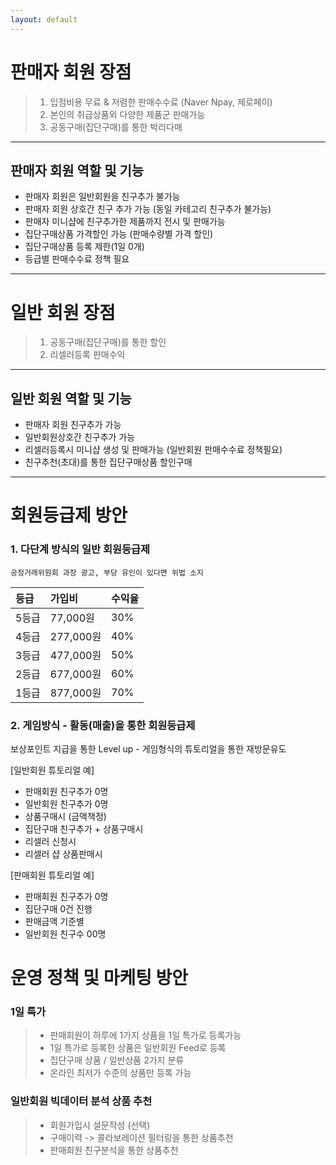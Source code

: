 ```yaml
---
layout: default
---
```




# 판매자 회원 장점

> 1. 입점비용 무료 & 저렴한 판매수수료 (Naver Npay, 제로페이)
> 2. 본인의 취급상품외 다양한 제품군 판매가능 
> 3. 공동구매(집단구매)를 통한 박리다매 

* * *

## 판매자 회원 역할 및 기능

- 판매자 회원은 일반회원을 친구추가 불가능
- 판매자 회원 상호간 친구 추가 가능 (동일 카테고리 친구추가 불가능) 
- 판매자 미니샵에 친구추가한 제품까지 전시 및 판매가능 
- 집단구매상품 가격할인 가능 (판매수량별 가격 할인)
- 집단구매상품 등록 제한(1일 0개) 
- 등급별 판매수수료 정책 필요 

* * *

# 일반 회원 장점

> 1. 공동구매(집단구매)를 통한 할인
> 2. 리셀러등록 판매수익 

* * *

## 일반 회원 역할 및 기능

- 판매자 회원 친구추가 가능 
- 일반회원상호간 친구추가 가능 
- 리셀러등록시 미니샵 생성 및 판매가능 (일반회원 판매수수료 정책필요) 
- 친구추천(초대)를 통한 집단구매상품 할인구매

* * *


# 회원등급제 방안

### 1. 다단계 방식의 일반 회원등급제 

`공정거래위원회 과장 광고, 부당 유인이 있다면 위법 소지`
 
|     등급     | 가입비             | 수익율 |
|:-------------|:------------------|:------|
| 5등급        | 77,000원           | 30%  |
| 4등급        | 277,000원          | 40%  |
| 3등급        | 477,000원          | 50%  |
| 2등급        | 677,000원          | 60%  |
| 1등급        | 877,000원          | 70%  |


### 2. 게임방식 - 활동(매출)을 통한 회원등급제 

보상포인트 지급을 통한 Level up - 게임형식의 튜토리얼을 통한 재방문유도  

[일반회원 튜토리얼 예] 
* 판매회원 친구추가 0명 
* 일반회원 친구추가 0명 
* 상품구매시 (금액책정) 
* 집단구매 친구추가 + 상품구매시 
* 리셀러 신청시 
* 리셀러 샵 상품판매시 

[판매회원 튜토리얼 예]
* 판매회원 친구추가 0명
* 집단구매 0건 진행 
* 판매금액 기준별 
* 일반회원 친구수 00명 

# 운영 정책 및 마케팅 방안 

### 1일 특가 

> * 판매회원이 하루에 1가지 상품을 1일 특가로 등록가능
> * 1일 특가로 등록한 상품은 일반회원 Feed로 등록 
> * 집단구매 상품 / 일반상품 2가지 분류 
> * 온라인 최저가 수준의 상품만 등록 가능 

### 일반회원 빅데이터 분석 상품 추천 

> * 회원가입시 설문작성 (선택) 
> * 구매이력 -> 콜라보레이션 필터링을 통한 상품추천 
> * 판매회원 친구분석을 통한 상품추천 


